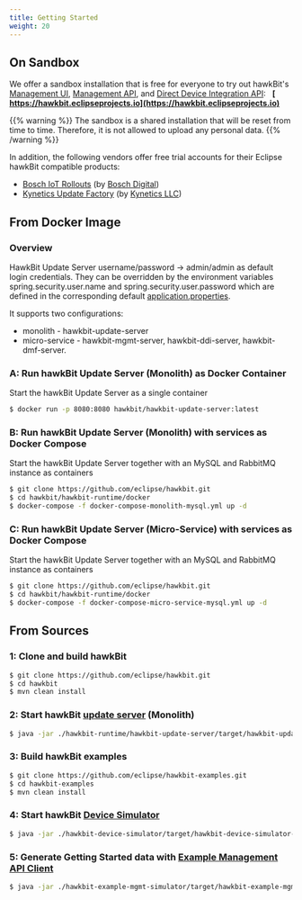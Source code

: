 ```yaml
---
title: Getting Started
weight: 20
---
```


## On Sandbox

We offer a sandbox installation that is free for everyone to try out hawkBit's [Management UI](/hawkbit/ui/),
[Management API](/hawkbit/apis/management_api/), and [Direct Device Integration API](/hawkbit/apis/ddi_api/): &nbsp;
**[<i class="fas fa-desktop">&nbsp;</i> https://hawkbit.eclipseprojects.io](https://hawkbit.eclipseprojects.io)**

{{% warning %}}
The sandbox is a shared installation that will be reset from time to time. Therefore, it is not allowed to upload
any personal data.
{{% /warning %}}

In addition, the following vendors offer free trial accounts for their Eclipse hawkBit compatible products:

* [Bosch IoT Rollouts](https://bosch-iot-suite.com/service/rollouts/) (by [Bosch Digital](https://www.bosch-digital.com))
* [Kynetics Update Factory](https://www.kynetics.com/update-factory) (by [Kynetics LLC](https://www.kynetics.com/))


## From Docker Image

### Overview

HawkBit Update Server username/password -> admin/admin as default login credentials. They can be overridden by the environment variables spring.security.user.name and spring.security.user.password which are defined in the corresponding default [application.properties](hawkbit-runtime/hawkbit-update-server/src/main/resources/application.properties).

It supports two configurations:
* monolith - hawkbit-update-server
* micro-service - hawkbit-mgmt-server, hawkbit-ddi-server, hawkbit-dmf-server.

### A: Run hawkBit Update Server (Monolith) as Docker Container

Start the hawkBit Update Server as a single container

```bash
$ docker run -p 8080:8080 hawkbit/hawkbit-update-server:latest
```

### B: Run hawkBit Update Server (Monolith) with services as Docker Compose

Start the hawkBit Update Server together with an MySQL and RabbitMQ instance as containers

```bash
$ git clone https://github.com/eclipse/hawkbit.git
$ cd hawkbit/hawkbit-runtime/docker
$ docker-compose -f docker-compose-monolith-mysql.yml up -d
```

### C: Run hawkBit Update Server (Micro-Service) with services as Docker Compose

Start the hawkBit Update Server together with an MySQL and RabbitMQ instance as containers

```bash
$ git clone https://github.com/eclipse/hawkbit.git
$ cd hawkbit/hawkbit-runtime/docker
$ docker-compose -f docker-compose-micro-service-mysql.yml up -d
```

## From Sources

### 1: Clone and build hawkBit
```sh
$ git clone https://github.com/eclipse/hawkbit.git
$ cd hawkbit
$ mvn clean install
```

### 2: Start hawkBit [update server](https://github.com/eclipse/hawkbit/tree/master/hawkbit-runtime/hawkbit-update-server) (Monolith)

```sh
$ java -jar ./hawkbit-runtime/hawkbit-update-server/target/hawkbit-update-server-#version#-SNAPSHOT.jar
```

### 3: Build hawkBit examples

```sh
$ git clone https://github.com/eclipse/hawkbit-examples.git
$ cd hawkbit-examples
$ mvn clean install
```

### 4: Start hawkBit [Device Simulator](https://github.com/eclipse/hawkbit-examples/tree/master/hawkbit-device-simulator)
```sh
$ java -jar ./hawkbit-device-simulator/target/hawkbit-device-simulator-#version#.jar
```

### 5: Generate Getting Started data with [Example Management API Client](https://github.com/eclipse/hawkbit-examples/tree/master/hawkbit-example-mgmt-simulator)

```sh
$ java -jar ./hawkbit-example-mgmt-simulator/target/hawkbit-example-mgmt-simulator-#version#.jar
```

